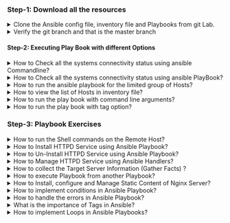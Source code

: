 ### Step-1: Download all the resources

<details><summary>Clone the Ansible config file, inventory file and Playbooks from git Lab.</summary>


    $ git clone https://gitlab.com/rns-devops/ansible-latest-resources.git

        Note: Use the your's gitlab username and password for Authentication


    $ cd ansible-latest-resources/

</details>

<details><summary>Verify the git branch and that is the master branch</summary>

    $ git branch

</details>



#### Step-2: Executing Play Book with different Options

<details><summary>How to Check all the systems connectivity status using ansible Commandline?</summary>

    $ ansible all -m ping

</details>

<details><summary>How to Check all the systems connectivity status using ansible PlayBook?</summary>

    $ ansible-playbook ansible-playbooks/01.ping.yml

</details>

<details><summary>How to run the ansible playbook for the limited group of Hosts?</summary>

    - using `-l group name`

    $ ansible-playbook ansible-playbooks/01.ping.yml -l web

</details>

<details><summary>How to view the list of Hosts in inventory file?</summary>

    - using `--list-hosts`

    $ ansible-playbook ansible-playbooks/01.ping.yml --list-hosts

</details>

 <details><summary>How to run the play book with command line arguments?</summary>

    - using `-e var_name=Var_value`

    $ ansible-playbook ansible-playbooks/variable_examples/04.vars_task.yml -e "URL='command.google.com'"

</details>

<details><summary>How to run the play book with tag option?</summary>

    $ ansible-playbook ansible-playbooks/10.ansible_tags.yml --tag ubuntu

</details>

### Step-3: Playbook Exercises

<details><summary>How to run the Shell commands on the Remote Host?</summary>

    - Refer the following Example

    $ ansible-playbook ansible-playbooks/02.shell.yml

</details>

<details><summary>How to Install HTTPD Service using Ansible Playbook?</summary>

    - Refer the following Example

    $ ansible-playbook ansible-playbooks/03.install_httpd.yml

</details>

<details><summary>How to Un-Install HTTPD Service using Ansible Playbook?</summary>

    - Refer the following Example

    $ ansible-playbook ansible-playbooks/03.uninstall_httpd.yml

</details>

<details><summary>How to Manage HTTPD Service using Ansible Handlers?</summary>

    - Refer the following Example

    $ ansible-playbook ansible-playbooks/04.Install_httpd_with_handler.yml

</details>

<details><summary>How to collect the Target Server Information (Gather Facts) ?</summary>

    - Refer the following Example

    $ ansible-playbook ansible-playbooks/05.gather_facts.yml

</details>

<details><summary>How to execute Playbook from another Playbook?</summary>

    - Refer the following Example

    $ ansible-playbook ansible-playbooks/06.import_playbooks.yml

</details>

<details><summary>How to Install, configure and Manage Static Content of Nginx Server?</summary>

    - Refer the following Example

    $ ansible-playbook ansible-playbooks/07.install_nginx.yml

</details>

<details><summary>How to implement conditions in Ansible Playbook?</summary>

    - Refer the following Example

    $ ansible-playbook ansible-playbooks/08.conditions.yml

</details>

<details><summary>How to handle the errors in Ansible Playbook?</summary>

    
    - Refer the following Example 

    $ ansible-playbook ansible-playbooks/09.error_handling.yml

</details>

<details><summary>What is the importance of Tags in Ansible?</summary>

    - Refer the following Example

    $ ansible-playbook ansible-playbooks/10.ansible_tags.yml --tag ubuntu

</details>

<details><summary>How to implement Loops in Ansible Playbooks?</summary>

    - Refer the following Examples

    $ ansible-playbook ansible-playbooks/11.loops.yml

    $ ansible-playbook ansible-playbooks/12.loops_example.yml

    - Find the list of file in a directory

    $ ansible-playbook ansible-playbooks/13.find_files.yml

</details>
